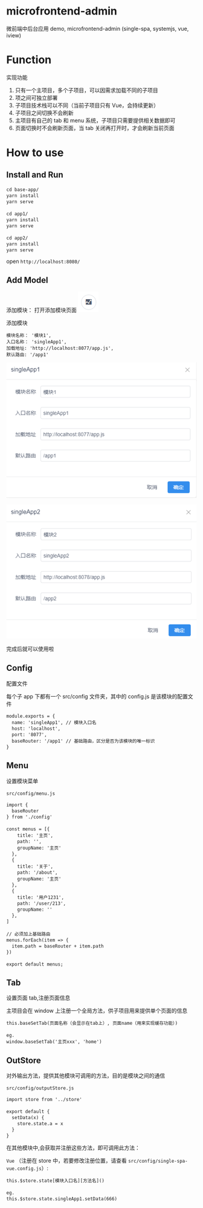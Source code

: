 # microfrontend-admin

微前端中后台应用 demo, microfrontend-admin (single-spa, systemjs, vue, iview)

# Function

实现功能

1. 只有一个主项目，多个子项目，可以因需求加载不同的子项目
2. 项之间可独立部署
3. 子项目技术栈可以不同（当前子项目只有 Vue，会持续更新）
4. 子项目之间切换不会刷新
5. 主项目有自己的 tab 和 menu 系统，子项目只需要提供相关数据即可
6. 页面切换时不会刷新页面，当 tab 关闭再打开时，才会刷新当前页面

# How to use

## Install and Run

```
cd base-app/
yarn install
yarn serve

cd app1/
yarn install
yarn serve

cd app2/
yarn install
yarn serve
```

open `http://localhost:8080/`

## Add Model

添加模块：
打开添加模块页面 ![add model](https://raw.githubusercontent.com/MarioLuLu7/microfrontend-admin/master/readmeImg/img1.png)

添加模块

```
模块名称： '模块1',
入口名称： 'singleApp1',
加载地址: 'http://localhost:8077/app.js',
默认路由: '/app1'

```

![add model](https://raw.githubusercontent.com/MarioLuLu7/microfrontend-admin/master/readmeImg/img2.png)

![add model](https://raw.githubusercontent.com/MarioLuLu7/microfrontend-admin/master/readmeImg/img3.png)

完成后就可以使用啦

## Config

配置文件

每个子 app 下都有一个 src/config 文件夹，其中的 config.js 是该模块的配置文件

```
module.exports = {
  name: 'singleApp1', // 模块入口名
  host: 'localhost',
  port: '8077',
  baseRouter: '/app1' // 基础路由，区分是否为该模块的唯一标识
}
```

## Menu

设置模块菜单

`src/config/menu.js`

```
import {
  baseRouter
} from './config'

const menus = [{
    title: '主页',
    path: '',
    groupName: '主页'
  },
  {
    title: '关于',
    path: '/about',
    groupName: '主页'
  },
  {
    title: '用户1231',
    path: '/user/213',
    groupName: ''
  },
]

// 必须加上基础路由
menus.forEach(item => {
  item.path = baseRouter + item.path
})

export default menus;
```

## Tab

设置页面 tab,注册页面信息

主项目会在 window 上注册一个全局方法，供子项目用来提供单个页面的信息

```
this.baseSetTab(页面名称（会显示在tab上）, 页面name（用来实现缓存功能）)

eg.
window.baseSetTab('主页xxx', 'home')
```

## OutStore

对外输出方法，提供其他模块可调用的方法，目的是模块之间的通信

`src/config/outputStore.js`

```
import store from '../store'

export default {
  setData(x) {
    store.state.a = x
  }
}
```

在其他模块中,会获取并注册这些方法，即可调用此方法：

`Vue` （注册在 store 中，若要修改注册位置，请查看 `src/config/single-spa-vue.config.js`）:

```
this.$store.state[模块入口名][方法名]()

eg.
this.$store.state.singleApp1.setData(666)
```
